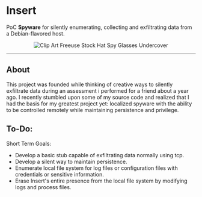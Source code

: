 # Insert
PoC **Spyware** for silently enumerating, collecting and exfiltrating data from a Debian-flavored host.
<p align="center">
  <img src="https://www.clipartmax.com/png/small/470-4701465_clip-art-freeuse-stock-hat-spy-glasses-undercover-agentfreetoedit-spy-hat-png.png" alt="Clip Art Freeuse Stock Hat Spy Glasses Undercover">
</p>

---
## About
This project was founded while thinking of creative ways to silently exfiltrate data during an assessment i performed for a friend about a year ago. I recently stumbled upon some of my source code and realized that I had the basis for my greatest project yet: localized spyware with the ability to be controlled remotely while maintaining persistence and privilege.
## To-Do:
Short Term Goals:
  - Develop a basic stub capable of exfiltrating data normally using tcp.
  - Develop a silent way to maintain persistence.
  - Enumerate local file system for log files or configuration files with credentials or sensitive information.
  - Erase Insert's entire presence from the local file system by modifying logs and process files.

